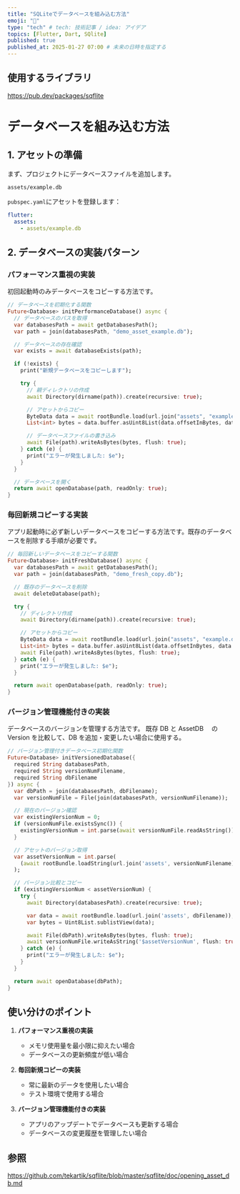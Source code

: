 ```yaml
---
title: "SQLiteでデータベースを組み込む方法"
emoji: "📑"
type: "tech" # tech: 技術記事 / idea: アイデア
topics: [Flutter, Dart, SQlite]
published: true
published_at: 2025-01-27 07:00 # 未来の日時を指定する
---
```

## 使用するライブラリ

https://pub.dev/packages/sqflite

# データベースを組み込む方法

## 1. アセットの準備

まず、プロジェクトにデータベースファイルを追加します。

```
assets/example.db
```

`pubspec.yaml`にアセットを登録します：

```yaml:pubspec.yaml
flutter:
  assets:
    - assets/example.db
```

## 2. データベースの実装パターン

### パフォーマンス重視の実装

初回起動時のみデータベースをコピーする方法です。

```dart:performance_database.dart
// データベースを初期化する関数
Future<Database> initPerformanceDatabase() async {
  // データベースのパスを取得
  var databasesPath = await getDatabasesPath();
  var path = join(databasesPath, "demo_asset_example.db");

  // データベースの存在確認
  var exists = await databaseExists(path);

  if (!exists) {
    print("新規データベースをコピーします");

    try {
      // 親ディレクトリの作成
      await Directory(dirname(path)).create(recursive: true);

      // アセットからコピー
      ByteData data = await rootBundle.load(url.join("assets", "example.db"));
      List<int> bytes = data.buffer.asUint8List(data.offsetInBytes, data.lengthInBytes);

      // データベースファイルの書き込み
      await File(path).writeAsBytes(bytes, flush: true);
    } catch (e) {
      print("エラーが発生しました: $e");
    }
  }

  // データベースを開く
  return await openDatabase(path, readOnly: true);
}
```

### 毎回新規コピーする実装

アプリ起動時に必ず新しいデータベースをコピーする方法です。既存のデータベースを削除する手順が必要です。

```dart:fresh_copy_database.dart
// 毎回新しいデータベースをコピーする関数
Future<Database> initFreshDatabase() async {
  var databasesPath = await getDatabasesPath();
  var path = join(databasesPath, "demo_fresh_copy.db");

  // 既存のデータベースを削除
  await deleteDatabase(path);

  try {
    // ディレクトリ作成
    await Directory(dirname(path)).create(recursive: true);

    // アセットからコピー
    ByteData data = await rootBundle.load(url.join("assets", "example.db"));
    List<int> bytes = data.buffer.asUint8List(data.offsetInBytes, data.lengthInBytes);
    await File(path).writeAsBytes(bytes, flush: true);
  } catch (e) {
    print("エラーが発生しました: $e");
  }

  return await openDatabase(path, readOnly: true);
}
```

### バージョン管理機能付きの実装

データベースのバージョンを管理する方法です。
既存 DB と AssetDB 　の Version を比較して、DB を追加・変更したい場合に使用する。

```dart:versioned_database.dart
// バージョン管理付きデータベース初期化関数
Future<Database> initVersionedDatabase({
  required String databasesPath,
  required String versionNumFilename,
  required String dbFilename
}) async {
  var dbPath = join(databasesPath, dbFilename);
  var versionNumFile = File(join(databasesPath, versionNumFilename));

  // 現在のバージョン確認
  var existingVersionNum = 0;
  if (versionNumFile.existsSync()) {
    existingVersionNum = int.parse(await versionNumFile.readAsString());
  }

  // アセットのバージョン取得
  var assetVersionNum = int.parse(
    (await rootBundle.loadString(url.join('assets', versionNumFilename))).trim()
  );

  // バージョン比較とコピー
  if (existingVersionNum < assetVersionNum) {
    try {
      await Directory(databasesPath).create(recursive: true);

      var data = await rootBundle.load(url.join('assets', dbFilename));
      var bytes = Uint8List.sublistView(data);

      await File(dbPath).writeAsBytes(bytes, flush: true);
      await versionNumFile.writeAsString('$assetVersionNum', flush: true);
    } catch (e) {
      print("エラーが発生しました: $e");
    }
  }

  return await openDatabase(dbPath);
}
```

## 使い分けのポイント

1. **パフォーマンス重視の実装**

   - メモリ使用量を最小限に抑えたい場合
   - データベースの更新頻度が低い場合

2. **毎回新規コピーの実装**

   - 常に最新のデータを使用したい場合
   - テスト環境で使用する場合

3. **バージョン管理機能付きの実装**
   - アプリのアップデートでデータベースも更新する場合
   - データベースの変更履歴を管理したい場合

## 参照

https://github.com/tekartik/sqflite/blob/master/sqflite/doc/opening_asset_db.md
